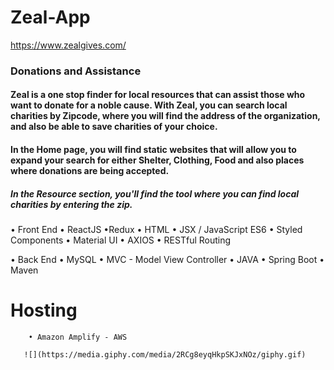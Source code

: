 # Zeal-App
https://www.zealgives.com/

### Donations and Assistance 

#### Zeal is a one stop finder for local resources that can assist those who want to donate for a noble cause.  With Zeal, you can search local charities by Zipcode, where you will find the address of the organization, and also be able to save charities of your choice.  

#### In the Home page, you will find static websites that will allow you to expand your search for either Shelter, Clothing, Food and also places where donations are being accepted. 

##### In the Resource section, you'll find the tool where you can find local charities by entering the zip. 

• Front End
        • ReactJS  •Redux • HTML • JSX / JavaScript ES6
        • Styled Components • Material UI • AXIOS 
        • RESTful Routing   

• Back End
        • MySQL   • MVC - Model View Controller   • JAVA
        • Spring Boot   • Maven 
# Hosting
        • Amazon Amplify - AWS 

       ![](https://media.giphy.com/media/2RCg8eyqHkpSKJxNOz/giphy.gif)